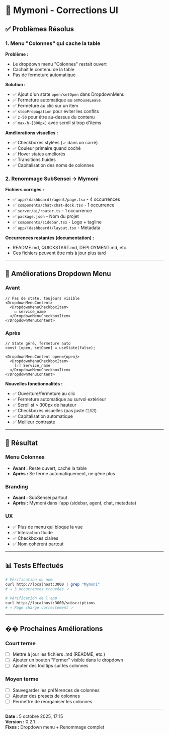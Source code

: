 # 🔧 Mymoni - Corrections UI

## ✅ Problèmes Résolus

### 1. Menu "Colonnes" qui cache la table

**Problème :**
- Le dropdown menu "Colonnes" restait ouvert
- Cachait le contenu de la table
- Pas de fermeture automatique

**Solution :**
- ✅ Ajout d'un state `open/setOpen` dans DropdownMenu
- ✅ Fermeture automatique au `onMouseLeave`
- ✅ Fermeture au clic sur un item
- ✅ `stopPropagation` pour éviter les conflits
- ✅ `z-50` pour être au-dessus du contenu
- ✅ `max-h-[300px]` avec scroll si trop d'items

**Améliorations visuelles :**
- ✅ Checkboxes stylées (✓ dans un carré)
- ✅ Couleur primaire quand coché
- ✅ Hover states améliorés
- ✅ Transitions fluides
- ✅ Capitalisation des noms de colonnes

### 2. Renommage SubSensei → Mymoni

**Fichiers corrigés :**
- ✅ `app/(dashboard)/agent/page.tsx` - 4 occurrences
- ✅ `components/chat/chat-dock.tsx` - 1 occurrence
- ✅ `server/ai/router.ts` - 1 occurrence
- ✅ `package.json` - Nom du projet
- ✅ `components/sidebar.tsx` - Logo + tagline
- ✅ `app/(dashboard)/layout.tsx` - Metadata

**Occurrences restantes (documentation) :**
- README.md, QUICKSTART.md, DEPLOYMENT.md, etc.
- Ces fichiers peuvent être mis à jour plus tard

---

## 🎨 Améliorations Dropdown Menu

### Avant
```tsx
// Pas de state, toujours visible
<DropdownMenuContent>
  <DropdownMenuCheckboxItem>
    ☐ service_name
  </DropdownMenuCheckboxItem>
</DropdownMenuContent>
```

### Après
```tsx
// State géré, fermeture auto
const [open, setOpen] = useState(false);

<DropdownMenuContent open={open}>
  <DropdownMenuCheckboxItem>
    [✓] Service_name
  </DropdownMenuCheckboxItem>
</DropdownMenuContent>
```

**Nouvelles fonctionnalités :**
- ✅ Ouverture/fermeture au clic
- ✅ Fermeture automatique au survol extérieur
- ✅ Scroll si > 300px de hauteur
- ✅ Checkboxes visuelles (pas juste ☐/☑)
- ✅ Capitalisation automatique
- ✅ Meilleur contraste

---

## 🎯 Résultat

### Menu Colonnes
- **Avant :** Reste ouvert, cache la table
- **Après :** Se ferme automatiquement, ne gêne plus

### Branding
- **Avant :** SubSensei partout
- **Après :** Mymoni dans l'app (sidebar, agent, chat, metadata)

### UX
- ✅ Plus de menu qui bloque la vue
- ✅ Interaction fluide
- ✅ Checkboxes claires
- ✅ Nom cohérent partout

---

## 📊 Tests Effectués

```bash
# Vérification du nom
curl http://localhost:3000 | grep "Mymoni"
# → 3 occurrences trouvées ✓

# Vérification de l'app
curl http://localhost:3000/subscriptions
# → Page charge correctement ✓
```

---

## �� Prochaines Améliorations

### Court terme
- [ ] Mettre à jour les fichiers .md (README, etc.)
- [ ] Ajouter un bouton "Fermer" visible dans le dropdown
- [ ] Ajouter des tooltips sur les colonnes

### Moyen terme
- [ ] Sauvegarder les préférences de colonnes
- [ ] Ajouter des presets de colonnes
- [ ] Permettre de réorganiser les colonnes

---

**Date :** 5 octobre 2025, 17:15  
**Version :** 0.2.1  
**Fixes :** Dropdown menu + Renommage complet
